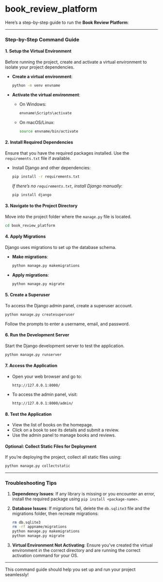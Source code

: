 ﻿# book_review_platform
Here’s a step-by-step guide to run the **Book Review Platform**:

---

### **Step-by-Step Command Guide**

#### **1. Setup the Virtual Environment**
Before running the project, create and activate a virtual environment to isolate your project dependencies.

- **Create a virtual environment**:
  ```bash
  python -m venv envname
  ```
  
- **Activate the virtual environment**:
  - On Windows:
    ```bash
    envname\Scripts\activate
    ```
  - On macOS/Linux:
    ```bash
    source envname/bin/activate
    ```

#### **2. Install Required Dependencies**
Ensure that you have the required packages installed. Use the `requirements.txt` file if available.

- Install Django and other dependencies:
  ```bash
  pip install -r requirements.txt
  ```
  *If there’s no `requirements.txt`, install Django manually*:
  ```bash
  pip install django
  ```

#### **3. Navigate to the Project Directory**
Move into the project folder where the `manage.py` file is located.

```bash
cd book_review_platform
```

#### **4. Apply Migrations**
Django uses migrations to set up the database schema.

- **Make migrations**:
  ```bash
  python manage.py makemigrations
  ```

- **Apply migrations**:
  ```bash
  python manage.py migrate
  ```

#### **5. Create a Superuser**
To access the Django admin panel, create a superuser account.

```bash
python manage.py createsuperuser
```

Follow the prompts to enter a username, email, and password.

#### **6. Run the Development Server**
Start the Django development server to test the application.

```bash
python manage.py runserver
```

#### **7. Access the Application**
- Open your web browser and go to:
  ```
  http://127.0.0.1:8000/
  ```
- To access the admin panel, visit:
  ```
  http://127.0.0.1:8000/admin/
  ```

#### **8. Test the Application**
- View the list of books on the homepage.
- Click on a book to see its details and submit a review.
- Use the admin panel to manage books and reviews.

#### **Optional: Collect Static Files for Deployment**
If you’re deploying the project, collect all static files using:
```bash
python manage.py collectstatic
```

---

### **Troubleshooting Tips**
1. **Dependency Issues**:
   If any library is missing or you encounter an error, install the required package using `pip install <package-name>`.

2. **Database Issues**:
   If migrations fail, delete the `db.sqlite3` file and the migrations folder, then recreate migrations:
   ```bash
   rm db.sqlite3
   rm -rf appname/migrations
   python manage.py makemigrations
   python manage.py migrate
   ```

3. **Virtual Environment Not Activating**:
   Ensure you’ve created the virtual environment in the correct directory and are running the correct activation command for your OS.

---

This command guide should help you set up and run your project seamlessly!
